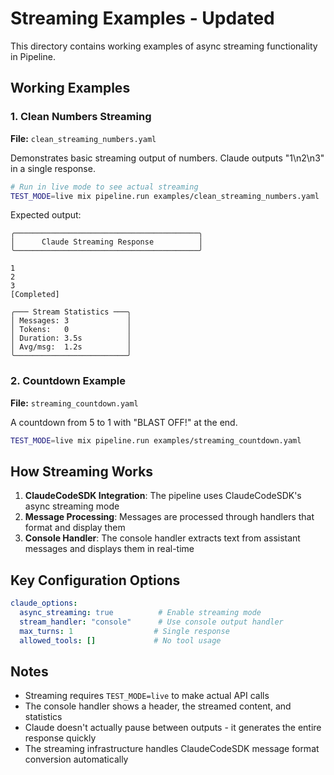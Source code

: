 # Streaming Examples - Updated

This directory contains working examples of async streaming functionality in Pipeline.

## Working Examples

### 1. Clean Numbers Streaming
**File:** `clean_streaming_numbers.yaml`

Demonstrates basic streaming output of numbers. Claude outputs "1\n2\n3" in a single response.

```bash
# Run in live mode to see actual streaming
TEST_MODE=live mix pipeline.run examples/clean_streaming_numbers.yaml
```

Expected output:
```
╭─────────────────────────────────────────╮
│      Claude Streaming Response          │
╰─────────────────────────────────────────╯

1
2
3
[Completed]

╭─── Stream Statistics ───╮
│ Messages: 3             │
│ Tokens:   0             │
│ Duration: 3.5s          │
│ Avg/msg:  1.2s          │
╰─────────────────────────╯
```

### 2. Countdown Example
**File:** `streaming_countdown.yaml`

A countdown from 5 to 1 with "BLAST OFF!" at the end.

```bash
TEST_MODE=live mix pipeline.run examples/streaming_countdown.yaml
```

## How Streaming Works

1. **ClaudeCodeSDK Integration**: The pipeline uses ClaudeCodeSDK's async streaming mode
2. **Message Processing**: Messages are processed through handlers that format and display them
3. **Console Handler**: The console handler extracts text from assistant messages and displays them in real-time

## Key Configuration Options

```yaml
claude_options:
  async_streaming: true          # Enable streaming mode
  stream_handler: "console"      # Use console output handler
  max_turns: 1                  # Single response
  allowed_tools: []             # No tool usage
```

## Notes

- Streaming requires `TEST_MODE=live` to make actual API calls
- The console handler shows a header, the streamed content, and statistics
- Claude doesn't actually pause between outputs - it generates the entire response quickly
- The streaming infrastructure handles ClaudeCodeSDK message format conversion automatically
